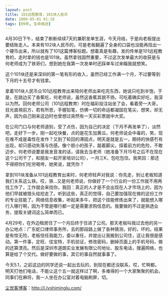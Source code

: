 ```yaml
---
layout: post
title: 101远程教育，101块人民币
date: 2009-05-01 01:18
tags: [09年, 生命痕迹]
---
```

4月30日下午，结束了断断续续7天的兼职发单生涯，今天月结，于是向老板提出要结账走人。本来有102块人民币的，可是老板翻遍了全身的口袋也没能再找出一个硬币出来，所以就有了101这篇博客标题。想着真是有趣，发的传单是101远程教育的，走时拿的钱也是101块。虽然拿钱固然重要，不过这次发单最大的收获是与何老师成为了铁哥们，想到她在我第一次发单时还踩单车过来瞄我就想笑。

这个101块还是来深圳的第一笔有形的收入，虽然已经工作满一个月，不过要等到下月的十五号才有钱拿。

拿着101块人民币众101远程教育出来陪何老师出来吃完东西，她说只吃到半饱，于是，在路边买了香蕉吃，何老师说，虽然这香蕉其貌不扬，可吃着确实好吃，我深以为然。回何老师公司（101远程教育）时在福彩投注站坐了会，看着旁一大哥，目光直視前方，若有所思，手握铅笔，仿佛一切的命运都凝固在笔尖，想笑，却无声，因为自己刚来这边时也曾想过突然有一天买彩票就中大奖。

在公司门口与何老师道别，受了点伤，因为自己的决定（下月不再发单了），淡然吧，走好下一步。刚一起吃快餐，点的是花生加黄瓜，何老师说会中毒的，笑，现在难不成是毒性在发作？又到了轮回的滞固点，明天是就是五一，期待的快感冇有出现，却只感动失落与伤感。像个胆小的孩子，踮着脚尖，探着前方的危险，不敢迈步。何老师说要是我发音准的话，请我去当老师（她准备下月15号之后不在现在这个公司干了，和朋友一起开家培训公司），一月三K，包吃包住。我笑回：那还不得把你们吃穷喝垮，她笑说，就凭你？

拿到101块准备从101远程教育出来时，何老师轻声对我说：你先走，别让老板知道我们关系这么铁。哎，铁…又是何老师说，你做好了一个行业的一份工作就不用再找工作了，工作就会来找你。我回：真正的人才是不会出现在人才市场上的，因为他们早就被猎头给挖走了。听到这些，真正的觉得，自己要加强现在做的这份工作的专业技能了。网络信息收集，听起来多牛，把这个技能修炼出来了，就能想入哪行入哪行啊，因为不管是哪行都一定是需要求购信息的。我要做的不过是熟透业务，提取关键词这么简单而已。

4月29号，在外边租房住了一个月后终于住进了公司。那天老板叫我过去他的另一办公地点：广东蛇口律师事务所，去的那段路上做了各种猜测，好的，坏的。结果是有惊无险，老板信任我能力，委以重任，并提出让我搬到公司住，这让我很是感动。第一件事，定旺、佳宝特，手机验证，修改密码，删掉页面上的手机号码，做的还算漂亮。然后是深圳市道朗实业发展有限公司地址、股东电话，搜遍网络，也算是给了个交代。做好要做的事，其它的事自然就事事了。

今天5.1，之前这边的同学还说一起出去玩的，到现在都还没联系，哎，忙啊都。明天打他们电话，不能让这个五一就这样过了啊，多难得的一个大家聚聚的机会。同事们在麻将，我一人坐在办公室对着电脑刷屏，切。

<a href="http://i.lvshiminglu.com/">尘世客博客</a>：<a href="http://i.lvshiminglu.com/">http://i.lvshiminglu.com/</a>


